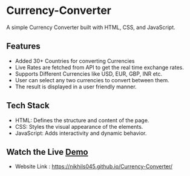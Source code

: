 # Currency-Converter

A simple Currency Converter built with HTML, CSS, and JavaScript.

## Features
- Added 30+ Countries for converting Currencies
- Live Rates are fetched from API to get the real time exchange rates.
- Supports Different Currencies like USD, EUR, GBP, INR etc.
- User can select any two currencies to convert between them.
- The result is displayed in a user friendly manner.

## Tech Stack
- HTML: Defines the structure and content of the page.
- CSS: Styles the visual appearance of the elements.
- JavaScript: Adds interactivity and dynamic behavior.

## Watch the Live [Demo](https://nikhils045.github.io/Currency-Converter/)

- Website Link : https://nikhils045.github.io/Currency-Converter/
